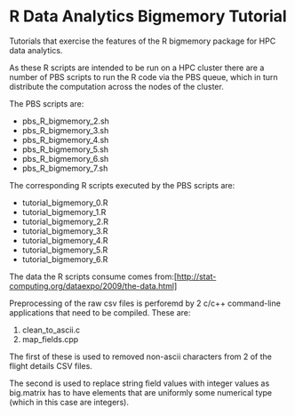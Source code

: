 # R Data Analytics Bigmemory Tutorial
Tutorials that exercise the features of the R bigmemory package for HPC data analytics.

As these R scripts are intended to be run on a HPC cluster there are a number of PBS
scripts to run the R code via the PBS queue, which in turn distribute the computation 
across the nodes of the cluster.

The PBS scripts are:
* pbs_R_bigmemory_2.sh
* pbs_R_bigmemory_3.sh
* pbs_R_bigmemory_4.sh
* pbs_R_bigmemory_5.sh
* pbs_R_bigmemory_6.sh
* pbs_R_bigmemory_7.sh

The corresponding R scripts executed by the PBS scripts are: 
* tutorial_bigmemory_0.R
* tutorial_bigmemory_1.R
* tutorial_bigmemory_2.R
* tutorial_bigmemory_3.R
* tutorial_bigmemory_4.R
* tutorial_bigmemory_5.R
* tutorial_bigmemory_6.R

The data the R scripts consume comes from:[http://stat-computing.org/dataexpo/2009/the-data.html]

Preprocessing of the raw csv files is perforemd by 2 c/c++ 
command-line applications that need to be compiled.
These are:
1. clean_to_ascii.c
2. map_fields.cpp

The first of these is used to removed non-ascii characters from 2 of the 
flight details CSV files.

The second is used to replace string field values with integer values
as big.matrix has to have elements that are uniformly some numerical
type (which in this case are integers).